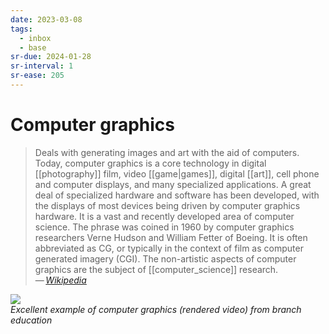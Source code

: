 ```yaml
---
date: 2023-03-08
tags:
  - inbox
  - base
sr-due: 2024-01-28
sr-interval: 1
sr-ease: 205
---
```

# Computer graphics

> Deals with generating images and art with the aid of computers. Today,
> computer graphics is a core technology in digital [[photography]] film, video
> [[game|games]], digital [[art]], cell phone and computer displays, and many
> specialized applications. A great deal of specialized hardware and software
> has been developed, with the displays of most devices being driven by computer
> graphics hardware. It is a vast and recently developed area of computer
> science. The phrase was coined in 1960 by computer graphics researchers Verne
> Hudson and William Fetter of Boeing. It is often abbreviated as CG, or
> typically in the context of film as computer generated imagery (CGI). The
> non-artistic aspects of computer graphics are the subject of
> [[computer_science]] research.\
> — <cite>[Wikipedia](https://en.wikipedia.org/wiki/Computer_graphics)</cite>

![](https://www.youtube.com/watch?v=hTpcOmlvCEQ)\
_Excellent example of computer graphics (rendered video) from branch education_

